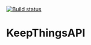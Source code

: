 [![Build status](https://smilingcompany.visualstudio.com/KeepThings/_apis/build/status/KeepThings-.NET%20Desktop-CI)](https://smilingcompany.visualstudio.com/KeepThings/_build/latest?definitionId=5)
# KeepThingsAPI
